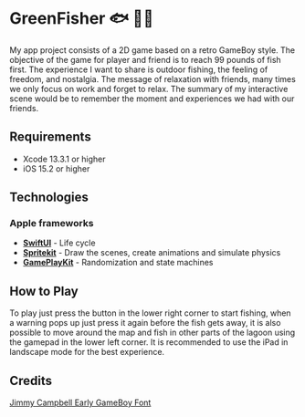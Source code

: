 # GreenFisher 🐟 🎣🤝
My app project consists of a 2D game based on a retro GameBoy style. The objective of the game for player and friend is to reach 99 pounds of fish first. The experience I want to share is outdoor fishing, the feeling of freedom, and nostalgia. The message of relaxation with friends, many times we only focus on work and forget to relax. The summary of my interactive scene would be to remember the moment and experiences we had with our friends. 

## Requirements
* Xcode 13.3.1 or higher    
* iOS 15.2 or higher


## Technologies
### Apple frameworks
* **[SwiftUI](https://developer.apple.com/xcode/swiftui/)** - Life cycle    
* **[Spritekit](https://developer.apple.com/spritekit/)** - Draw the scenes, create animations and simulate physics  
* **[GamePlayKit](https://developer.apple.com/library/archive/documentation/General/Conceptual/GameplayKit_Guide/index.html)** - Randomization and state machines


## How to Play
To play just press the button in the lower right corner to start fishing, when a warning pops up just press it again before the fish gets away, it is also possible to move around the map and fish in other parts of the lagoon using the gamepad in the lower left corner. It is recommended to use the iPad in landscape mode for the best experience.


## Credits
[Jimmy Campbell Early GameBoy Font](https://www.dafont.com/early-gameboy.font)

